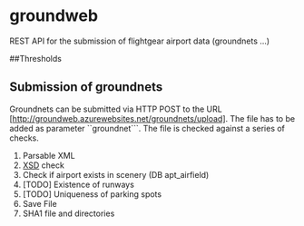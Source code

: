 # groundweb
REST API for the submission of flightgear airport data (groundnets ...)

##Thresholds

## Submission of groundnets

Groundnets can be submitted via HTTP POST to the URL [http://groundweb.azurewebsites.net/groundnets/upload]. The file has to be added as parameter ``groundnet```. 
 The file is checked against a series of checks. 
1. Parsable XML
2. [XSD](https://raw.githubusercontent.com/Portree-Kid/groundweb/master/schema/groundnet.xsd) check 
3. Check if airport exists in scenery (DB apt_airfield)
4. [TODO] Existence of runways
5. [TODO] Uniqueness of parking spots
4. Save File
5. SHA1 file and directories
 
